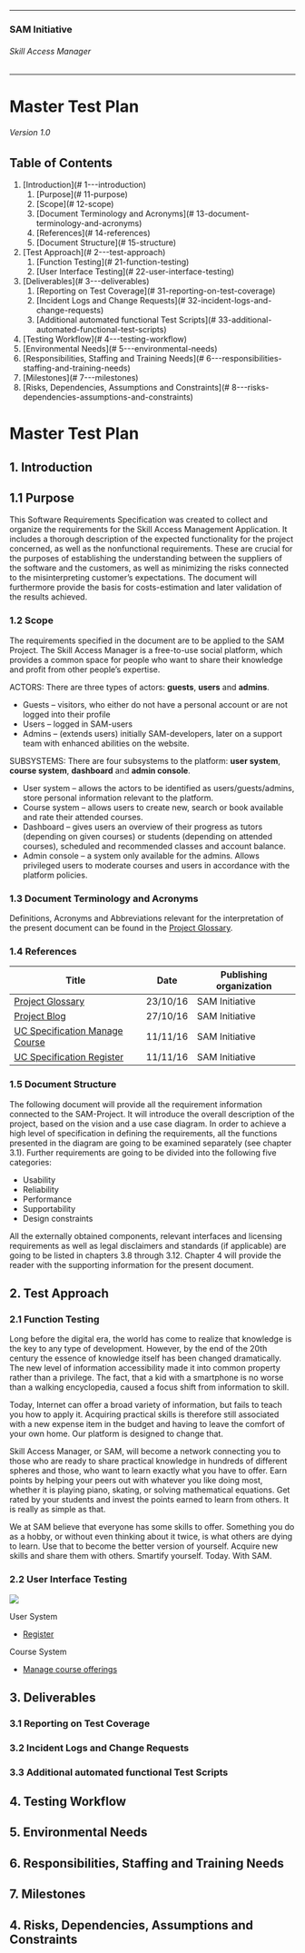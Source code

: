 * * *

### SAM Initiative

###### Skill Access Manager

* * *

# Master Test Plan

###### Version 1.0

## Table of Contents

1.  [Introduction](# 1---introduction)
    1.  [Purpose](# 11-purpose)
    2.  [Scope](# 12-scope)
    3.  [Document Terminology and Acronyms](# 13-document-terminology-and-acronyms)
    4.  [References](# 14-references)
    5.  [Document Structure](# 15-structure)
2.  [Test Approach](# 2---test-approach)
    1.  [Function Testing](# 21-function-testing)
    2.  [User Interface Testing](# 22-user-interface-testing)
3.  [Deliverables](# 3---deliverables)
    1.  [Reporting on Test Coverage](# 31-reporting-on-test-coverage)
    2.  [Incident Logs and Change Requests](# 32-incident-logs-and-change-requests)
    3.  [Additional automated functional Test Scripts](# 33-additional-automated-functional-test-scripts)
4.  [Testing Workflow](# 4---testing-workflow)
5.  [Environmental Needs](# 5---environmental-needs)
6.  [Responsibilities, Staffing and Training Needs](# 6---responsibilities-staffing-and-training-needs)
7.  [Milestones](# 7---milestones)
8.  [Risks, Dependencies, Assumptions and Constraints](# 8---risks-dependencies-assumptions-and-constraints)

# Master Test Plan

## 1\. Introduction

## 1.1 Purpose

This Software Requirements Specification was created to collect and organize the requirements for the Skill Access Management Application. It includes a thorough description of the expected functionality for the project concerned, as well as the nonfunctional requirements. These are crucial for the purposes of establishing the understanding between the suppliers of the software and the customers, as well as minimizing the risks connected to the misinterpreting customer’s expectations. The document will furthermore provide the basis for costs-estimation and later validation of the results achieved.

### 1.2 Scope

The requirements specified in the document are to be applied to the SAM Project. The Skill Access Manager is a free-to-use social platform, which provides a common space for people who want to share their knowledge and profit from other people’s expertise.

ACTORS: There are three types of actors: **guests**, **users** and **admins**.

*   Guests – visitors, who either do not have a personal account or are not logged into their profile
*   Users – logged in SAM-users
*   Admins – (extends users) initially SAM-developers, later on a support team with enhanced abilities on the website.

SUBSYSTEMS: There are four subsystems to the platform: **user system**, **course system**, **dashboard** and **admin console**.

*   User system – allows the actors to be identified as users/guests/admins, store personal information relevant to the platform.
*   Course system – allows users to create new, search or book available and rate their attended courses.
*   Dashboard – gives users an overview of their progress as tutors (depending on given courses) or students (depending on attended courses), scheduled and recommended classes and account balance.
*   Admin console – a system only available for the admins. Allows privileged users to moderate courses and users in accordance with the platform policies.

### 1.3 Document Terminology and Acronyms

Definitions, Acronyms and Abbreviations relevant for the interpretation of the present document can be found in the [Project Glossary](https://eynorey.visualstudio.com/SAM%20-%20Smartify%20The%20World/_apps/hub/agile-extensions.wiki.wiki#/wiki/ProjectGlossary).

### 1.4 References

| Title | Date | Publishing organization |
| --- | --- | --- |
| [Project Glossary](https://eynorey.visualstudio.com/SAM%20-%20Smartify%20The%20World/_apps/hub/agile-extensions.wiki.wiki#/wiki/ProjectGlossary) | 23/10/16 | SAM Initiative |
| [Project Blog](https://smartifytheworld.wordpress.com/) | 27/10/16 | SAM Initiative |
| [UC Specification Manage Course](https://eynorey.visualstudio.com/SAM%20-%20Smartify%20The%20World/_apps/hub/agile-extensions.wiki.wiki#/docs/UC-Specification-ManageCourse) | 11/11/16 | SAM Initiative |
| [UC Specification Register](https://eynorey.visualstudio.com/SAM%20-%20Smartify%20The%20World/_apps/hub/agile-extensions.wiki.wiki#/docs/UC-Specification-Register) | 11/11/16 | SAM Initiative |

### 1.5 Document Structure

The following document will provide all the requirement information connected to the SAM-Project. It will introduce the overall description of the project, based on the vision and a use case diagram. In order to achieve a high level of specification in defining the requirements, all the functions presented in the diagram are going to be examined separately (see chapter 3.1). Further requirements are going to be divided into the following five categories:

*   Usability
*   Reliability
*   Performance
*   Supportability
*   Design constraints

All the externally obtained components, relevant interfaces and licensing requirements as well as legal disclaimers and standards (if applicable) are going to be listed in chapters 3.8 through 3.12\. Chapter 4 will provide the reader with the supporting information for the present document.

## 2\. Test Approach

### 2.1 Function Testing

Long before the digital era, the world has come to realize that knowledge is the key to any type of development. However, by the end of the 20th century the essence of knowledge itself has been changed dramatically. The new level of information accessibility made it into common property rather than a privilege. The fact, that a kid with a smartphone is no worse than a walking encyclopedia, caused a focus shift from information to skill.

Today, Internet can offer a broad variety of information, but fails to teach you how to apply it. Acquiring practical skills is therefore still associated with a new expense item in the budget and having to leave the comfort of your own home. Our platform is designed to change that.

Skill Access Manager, or SAM, will become a network connecting you to those who are ready to share practical knowledge in hundreds of different spheres and those, who want to learn exactly what you have to offer. Earn points by helping your peers out with whatever you like doing most, whether it is playing piano, skating, or solving mathematical equations. Get rated by your students and invest the points earned to learn from others. It is really as simple as that.

We at SAM believe that everyone has some skills to offer. Something you do as a hobby, or without even thinking about it twice, is what others are dying to learn. Use that to become the better version of yourself. Acquire new skills and share them with others. Smartify yourself. Today. With SAM.

### 2.2 User Interface Testing

![](ud_01.png)

User System

*   [Register](https://eynorey.visualstudio.com/SAM%20-%20Smartify%20The%20World/_apps/hub/agile-extensions.wiki.wiki#/docs/UC-Specification-Register)

Course System

*   [Manage course offerings](https://eynorey.visualstudio.com/SAM%20-%20Smartify%20The%20World/_apps/hub/agile-extensions.wiki.wiki#/docs/UC-Specification-ManageCourse)

## 3\. Deliverables

### 3.1 Reporting on Test Coverage

### 3.2 Incident Logs and Change Requests

### 3.3 Additional automated functional Test Scripts

## 4\. Testing Workflow

## 5\. Environmental Needs

## 6\. Responsibilities, Staffing and Training Needs

## 7\. Milestones

## 4\. Risks, Dependencies, Assumptions and Constraints